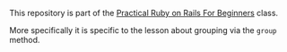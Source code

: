 This repository is part of the [Practical Ruby on Rails For Beginners](https://mixandgo.com/lp/practical-ruby-on-rails-for-beginners) class.

More specifically it is specific to the lesson about grouping via the `group` method.
